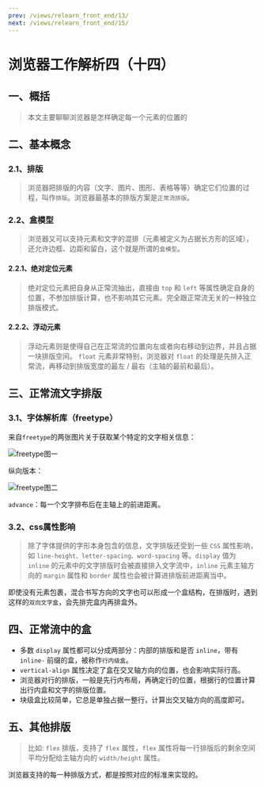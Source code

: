 ```yaml
---
prev: /views/relearn_front_end/13/
next: /views/relearn_front_end/15/
---
```

# 浏览器工作解析四（十四）

## 一、概括

> 本文主要聊聊浏览器是怎样确定每一个元素的位置的

## 二、基本概念

### 2.1、排版

> 浏览器把排版的内容（文字、图片、图形、表格等等）确定它们位置的过程，叫作`排版`。浏览器最基本的排版方案是`正常流排版`。

### 2.2、盒模型

> 浏览器又可以支持元素和文字的混排（元素被定义为占据长方形的区域），还允许边框、边距和留白，这个就是所谓的`盒模型`。

#### 2.2.1、绝对定位元素

> 绝对定位元素把自身从正常流抽出，直接由 `top` 和 `left` 等属性确定自身的位置，不参加排版计算，也不影响其它元素。完全跟正常流无关的一种独立排版模式。

#### 2.2.2、浮动元素

> 浮动元素则是使得自己在正常流的位置向左或者向右移动到边界，并且占据一块排版空间。 `float` 元素非常特别，浏览器对 `float` 的处理是先排入正常流，再移动到排版宽度的最左 / 最右（主轴的最前和最后）。

## 三、正常流文字排版

### 3.1、字体解析库（freetype）

来自`freetype`的两张图片关于获取某个特定的文字相关信息：

![freetype图一](https://static001.geekbang.org/resource/image/06/01/0619d38f00d539f7b6773e541ce6fa01.png)

纵向版本：

![freetype图二](https://static001.geekbang.org/resource/image/c3/96/c361c7ff3a11216c139ed462b9d5f196.png)

`advance`：每一个文字排布后在主轴上的前进距离。

### 3.2、css属性影响

> 除了字体提供的字形本身包含的信息，文字排版还受到一些 `CSS` 属性影响，如 `line-height、letter-spacing、word-spacing` 等。`display` 值为 `inline` 的元素中的文字排版时会被直接排入文字流中，`inline` 元素主轴方向的 `margin` 属性和 `border` 属性也会被计算进排版前进距离当中。

即使没有元素包裹，混合书写方向的文字也可以形成一个盒结构，在排版时，遇到这样的`双向文字盒`，会先排完盒内再排盒外。

## 四、正常流中的盒

- 多数 `display` 属性都可以分成两部分：内部的排版和是否 `inline`，带有 `inline-` 前缀的盒，被称作`行内级盒`。
- `vertical-align` 属性决定了盒在交叉轴方向的位置，也会影响实际行高。
- 浏览器对行的排版，一般是先行内布局，再确定行的位置，根据行的位置计算出行内盒和文字的排版位置。
- 块级盒比较简单，它总是单独占据一整行，计算出交叉轴方向的高度即可。

## 五、其他排版

> 比如: `flex` 排版，支持了 `flex` 属性，`flex` 属性将每一行排版后的剩余空间平均分配给主轴方向的 `width/height` 属性。

浏览器支持的每一种排版方式，都是按照对应的标准来实现的。
